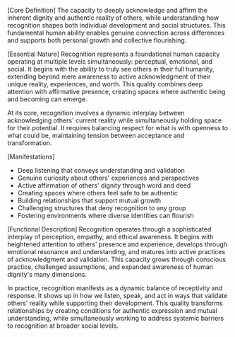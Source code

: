 [Core Definition]
The capacity to deeply acknowledge and affirm the inherent dignity and authentic reality of others, while understanding how recognition shapes both individual development and social structures. This fundamental human ability enables genuine connection across differences and supports both personal growth and collective flourishing.

[Essential Nature]
Recognition represents a foundational human capacity operating at multiple levels simultaneously: perceptual, emotional, and social. It begins with the ability to truly see others in their full humanity, extending beyond mere awareness to active acknowledgment of their unique reality, experiences, and worth. This quality combines deep attention with affirmative presence, creating spaces where authentic being and becoming can emerge.

At its core, recognition involves a dynamic interplay between acknowledging others' current reality while simultaneously holding space for their potential. It requires balancing respect for what is with openness to what could be, maintaining tension between acceptance and transformation.

[Manifestations]
- Deep listening that conveys understanding and validation
- Genuine curiosity about others' experiences and perspectives
- Active affirmation of others' dignity through word and deed
- Creating spaces where others feel safe to be authentic
- Building relationships that support mutual growth
- Challenging structures that deny recognition to any group
- Fostering environments where diverse identities can flourish

[Functional Description]
Recognition operates through a sophisticated interplay of perception, empathy, and ethical awareness. It begins with heightened attention to others' presence and experience, develops through emotional resonance and understanding, and matures into active practices of acknowledgment and validation. This capacity grows through conscious practice, challenged assumptions, and expanded awareness of human dignity's many dimensions.

In practice, recognition manifests as a dynamic balance of receptivity and response. It shows up in how we listen, speak, and act in ways that validate others' reality while supporting their development. This quality transforms relationships by creating conditions for authentic expression and mutual understanding, while simultaneously working to address systemic barriers to recognition at broader social levels.
